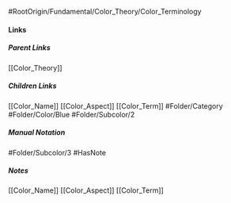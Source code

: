 #RootOrigin/Fundamental/Color_Theory/Color_Terminology
#### Links
##### Parent Links
[[Color_Theory]]
##### Children Links
[[Color_Name]]
[[Color_Aspect]]
[[Color_Term]]
#Folder/Category
#Folder/Color/Blue
#Folder/Subcolor/2
##### Manual Notation
#Folder/Subcolor/3
#HasNote
##### Notes
[[Color_Name]]
[[Color_Aspect]]
[[Color_Term]]